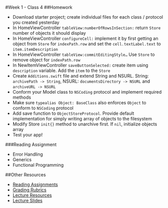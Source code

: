 #Week 1 - Class 4
##Homework
* Download starter project; create individual files for each class / protocol you created yesterday
* In HomeViewController `tableView:numberOfRowsInSection:` return `Store` number of objects it should display
* In HomeViewController `configureCell:` implement it by first getting an object from `Store` for `indexPath.row` and set the `cell.textLabel.text` to `item.itemDescription`
* In HomeViewController `tableView:commitEditingStyle…` Use `Store` to remove object for `indexPath.row`
* In NewItemViewController `saveButtonSelected:` create item using `description` variable. Add the `item` to the `Store`
* Create `Additions.swift` file and extend String and NSURL. String: `archivePath -> String`, NSURL: `documentsDirectory -> NSURL` and `archiveURL -> NSURL`
* Conform your Model class to `NSCoding` protocol and implement required methods
* Make sure `typealias Object: BaseClass` also enforces `Object` to conform to `NSCoding` protocol
* Add save function to `ObjectStoreProtocol`. Provide default implementation for simply writing array of objects to the filesystem
* Modify Store `init{}` method to unarchive first. If `nil`, initialize objects array
* Test your app!

###Reading Assignment
* Error Handling
* Generics
* Functional Programming

##Other Resources
* [Reading Assignments](../../Resources/ra-grading-standard/)
* [Grading Rubrics](../../Resources/)
* [Lecture Resources](lecture/)
* [Lecture Slides](https://www.icloud.com/keynote/000oQ9xkzTd6LrA8k3BoVe-_w#Week1_Day4)
